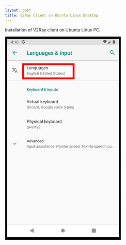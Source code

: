 ```yaml
---
layout: post
title: V2Ray Client on Ubuntu Linux Desktop
---
```


Installation of V2Ray client on Ubuntu Linux PC.

![Set Android language to English U.S.](/images/ss001.png)
